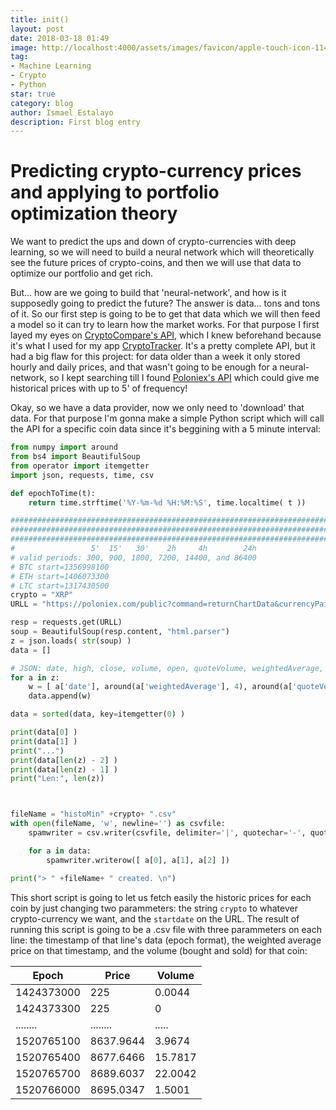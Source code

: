 ```yaml
---
title: init()
layout: post
date: 2018-03-18 01:49
image: http://localhost:4000/assets/images/favicon/apple-touch-icon-114x114.png
tag:
- Machine Learning
- Crypto
- Python
star: true
category: blog
author: Ismael Estalayo
description: First blog entry
---
```


# Predicting crypto-currency prices and applying to portfolio optimization theory


We want to predict the ups and down of crypto-currencies with deep learning, so we will need to build a neural network which will theoretically see the future prices of crypto-coins, and then we will use that data to optimize our portfolio and get rich. 

But... how are we going to build that 'neural-network', and how is it supposedly going to predict the future? The answer is data... tons and tons of it. So our first step is going to be to get that data which we will then feed a model so it can try to learn how the market works. For that purpose I first layed my eyes on [CryptoCompare's API](https://min-api.cryptocompare.com/), which I knew beforehand because it's what I used for my app [CryptoTracker](https://www.microsoft.com/en-us/store/p/cryptotracker/9n3b47hbvblc). It's a pretty complete API, but it had a big flaw for this project: for data older than a week it only stored hourly and daily prices, and that wasn't going to be enough for a neural-network, so I kept searching till I found [Poloniex's API](https://poloniex.com/support/api/) which could give me historical prices with up to 5' of frequency!

Okay, so we have a data provider, now we only need to 'download' that data. For that purpose I'm gonna make a simple Python script which will call the API for a specific coin data since it's beggining with a 5 minute interval:

```python
from numpy import around
from bs4 import BeautifulSoup
from operator import itemgetter
import json, requests, time, csv

def epochToTime(t):
	return time.strftime('%Y-%m-%d %H:%M:%S', time.localtime( t ))

###############################################################################
###############################################################################
###############################################################################
#                 5'  15'   30'    2h     4h        24h
# valid periods: 300, 900, 1800, 7200, 14400, and 86400
# BTC start=1356998100
# ETH start=1406073300
# LTC start=1317430500
crypto = "XRP"
URLL = "https://poloniex.com/public?command=returnChartData&currencyPair=USDT_" +crypto+ "&start=1406073300&end=9999999999&period=300"

resp = requests.get(URLL)
soup = BeautifulSoup(resp.content, "html.parser")
z = json.loads( str(soup) )
data = []

# JSON: date, high, close, volume, open, quoteVolume, weightedAverage, low
for a in z:
	w = [ a['date'], around(a['weightedAverage'], 4), around(a['quoteVolume'], 4) ]
	data.append(w)

data = sorted(data, key=itemgetter(0) )

print(data[0] )
print(data[1] )
print("...")
print(data[len(z) - 2] )
print(data[len(z) - 1] )
print("Len:", len(z))



fileName = "histoMin" +crypto+ ".csv"
with open(fileName, 'w', newline='') as csvfile:
	spamwriter = csv.writer(csvfile, delimiter='|', quotechar='-', quoting=csv.QUOTE_MINIMAL)

	for a in data:
		spamwriter.writerow([ a[0], a[1], a[2] ])	

print("> " +fileName+ " created. \n")
```

This short script is going to let us fetch easily the historic prices for each coin by just changing two parammeters: the string `crypto` to whatever crypto-currency we want, and the `startdate` on the URL. The result of running this script is going to be a .csv file with three parammeters on each line: the timestamp of that line's data (epoch format), the weighted average price on that timestamp, and the volume (bought and sold) for that coin:

|Epoch       |Price       |Volume    | 
|------------|------------|----------| 
| 1424373000 |  225       |  0.0044  | 
| 1424373300 |  225       |  0       | 
|  ........  |  ........  |  .....   | 
| 1520765100 |  8637.9644 |  3.9674  | 
| 1520765400 |  8677.6466 |  15.7817 | 
| 1520765700 |  8689.6037 |  22.0042 | 
| 1520766000 |  8695.0347 |  1.5001  |